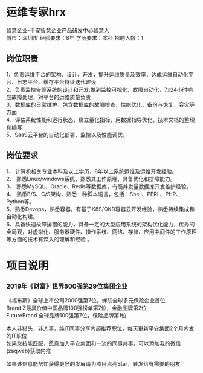 # 运维专家hrx
智慧企业-平安智慧企业产品研发中心智慧人  
城市：深圳市 经验要求：8年 学历要求：本科  招聘人数：1

## 岗位职责
1、负责运维平台的架构、设计、开发，提升运维质量及效率，达成运维自动化平台、日志平台、缓存平台持续迭代建设    
2、负责监控告警系统的设计和开发,做到监控可视化、故障自动化，7x24小时响应故障处理，对平台的运维质量负责    
3、数据库的日常维护，包含数据库的故障排查、性能优化、备份与恢复、容灾等方面    
4、评估系统性能和运行状态，建立量化指标，用数据指导优化，技术文档的整理和编写    
5、SaaS云平台的自动化部署、监控以及性能调优。

## 岗位要求
1、 计算机相关专业本科及以上学历，8年以上系统运维及运维开发经验。   
2、 熟悉Linux/windows系统，熟悉其工作原理，具备优化和排障能力。   
3、 熟悉MySQL、Oracle、Redis等数据库，有高并发量数据库开发维护经验。   
4、 熟悉B/S、C/S架构，熟悉一种脚本语言，包括：Shell、PERL、PHP、Python等。   
5、熟悉Devops，熟悉容器，有基于K8S/OKD容器云开发经验，熟悉持续集成和自动化构建。   
6、具备快速故障排错的能力，具备一定的大型应用系统的架构优化能力，优秀的全局观，对虚拟化、服务器硬件、操作系统、网络、存储、应用中间件的工作原理等方面的技术有深入的理解和经验 。

# 项目说明

### 2019年《财富》世界500强第29位集团企业
《福布斯》全球上市公司2000强第7位，蝉联全球多元保险企业首位  
Brand Z最具价值中国品牌100强榜单第7位，金融品牌第2位  
FutureBrand 全球品牌100强第7位，保险品牌第1位

本人非猎头，非人事，纯IT同事分享内部推荐职位，每天更新平安集团2个月内发的IT职位  
如果您技能匹配，愿意加入平安集团和一流的同事共事，可以添加我的微信(zaqweb)获取内推 

如果该信息能帮忙获得更好的发展请为项目点亮Star，转发给有需要的朋友




